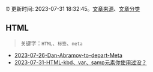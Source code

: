 :alarm_clock: 更新时间: 2023-07-31 18:32:45。[文章来源](/README.md)、[文章分类](/TAGS.md)

## HTML


> 关键字：`HTML`、`标签`、`meta`



- [2023-07-26-Dan-Abramov-to-depart-Meta](https://react.statuscode.com/issues/349) 
- [2023-07-31-HTML-kbd、var、samp元素你使用过没？](https://www.zhangxinxu.com/wordpress/2023/07/html-samp-element/) 
